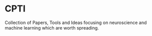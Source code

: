 # CPTI
Collection of Papers, Tools and Ideas focusing on neuroscience and machine learning which are worth spreading.
